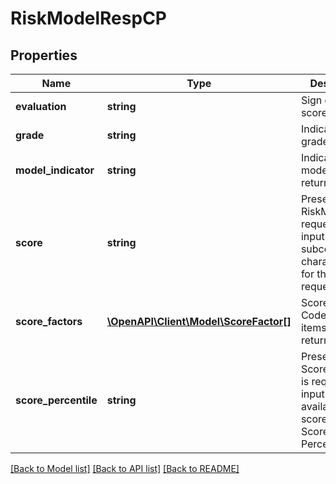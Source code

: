 # RiskModelRespCP

## Properties
Name | Type | Description | Notes
------------ | ------------- | ------------- | -------------
**evaluation** | **string** | Sign of risk score. | [optional] 
**grade** | **string** | Indicates grade. | [optional] 
**model_indicator** | **string** | Indicates which model is being returned. | [optional] 
**score** | **string** | Present when RiskModels is requested on input or via subcode. 4 character score for the model requested. | [optional] 
**score_factors** | [**\OpenAPI\Client\Model\ScoreFactor[]**](ScoreFactor.md) | Score Factor Codes (Upto 5 items can be returned) | [optional] 
**score_percentile** | **string** | Present when ScorePercentile is requested on input and is available for a score. Nation Score Percentile. | [optional] 

[[Back to Model list]](../README.md#documentation-for-models) [[Back to API list]](../README.md#documentation-for-api-endpoints) [[Back to README]](../README.md)


